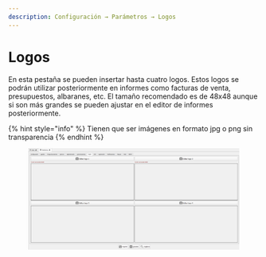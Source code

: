```yaml
---
description: Configuración → Parámetros → Logos
---
```


# Logos

En esta pestaña se pueden insertar hasta cuatro logos. Estos logos se podrán utilizar posteriormente en informes como facturas de venta, presupuestos, albaranes, etc. El tamaño recomendado es de 48x48 aunque si son más grandes se pueden ajustar en el editor de informes posteriormente.

{% hint style="info" %}
Tienen que ser imágenes en formato jpg o png sin transparencia
{% endhint %}

<figure><img src="../../../.gitbook/assets/image.png" alt=""><figcaption></figcaption></figure>
